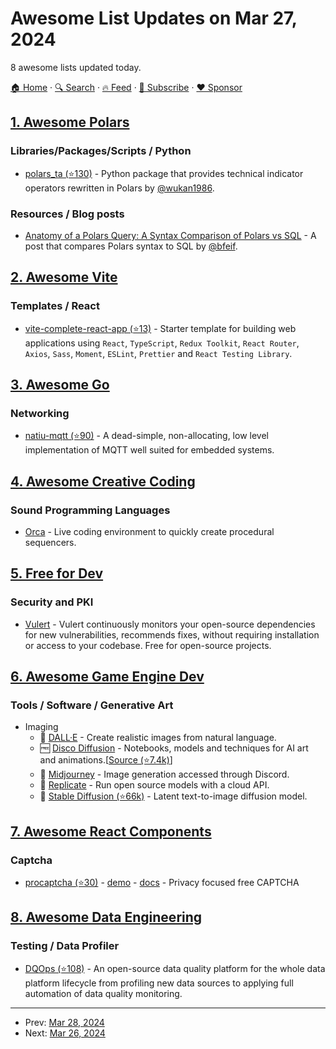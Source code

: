 # Awesome List Updates on Mar 27, 2024

8 awesome lists updated today.

[🏠 Home](/README.md) · [🔍 Search](https://www.trackawesomelist.com/search/) · [🔥 Feed](https://www.trackawesomelist.com/rss.xml) · [📮 Subscribe](https://trackawesomelist.us17.list-manage.com/subscribe?u=d2f0117aa829c83a63ec63c2f&id=36a103854c) · [❤️  Sponsor](https://github.com/sponsors/theowenyoung)



## [1. Awesome Polars](/content/ddotta/awesome-polars/README.md)

### Libraries/Packages/Scripts / Python

*   [polars\_ta (⭐130)](https://github.com/wukan1986/polars_ta) - Python package that provides technical indicator operators rewritten in Polars by [@wukan1986](https://github.com/wukan1986).

### Resources / Blog posts

*   [Anatomy of a Polars Query: A Syntax Comparison of Polars vs SQL](https://towardsdatascience.com/anatomy-of-a-polars-query-a-syntax-comparison-of-polars-vs-sql-a0035ac8a4fa) - A post that compares Polars syntax to SQL by [@bfeif](https://github.com/bfeif).

## [2. Awesome Vite](/content/vitejs/awesome-vite/README.md)

### Templates / React

*   [vite-complete-react-app (⭐13)](https://github.com/ChrisUser/vite-complete-react-app) - Starter template for building web applications using `React`, `TypeScript`, `Redux Toolkit`, `React Router`, `Axios`, `Sass`, `Moment`, `ESLint`, `Prettier` and `React Testing Library`.

## [3. Awesome Go](/content/avelino/awesome-go/README.md)

### Networking

*   [natiu-mqtt (⭐90)](https://github.com/soypat/natiu-mqtt) - A dead-simple, non-allocating, low level implementation of MQTT well suited for embedded systems.

## [4. Awesome Creative Coding](/content/terkelg/awesome-creative-coding/README.md)

### Sound Programming Languages

*   [Orca](https://100r.co/site/orca.html) - Live coding environment to quickly create procedural sequencers.

## [5. Free for Dev](/content/ripienaar/free-for-dev/README.md)

### Security and PKI

*   [Vulert](https://vulert.com) - Vulert continuously monitors your open-source dependencies for new vulnerabilities, recommends fixes, without requiring installation or access to your codebase. Free for open-source projects.

## [6. Awesome Game Engine Dev](/content/stevinz/awesome-game-engine-dev/README.md)

### Tools / Software / Generative Art

*   Imaging
    *   💸 [DALL·E](https://en.wikipedia.org/wiki/DALL-E) - Create realistic images from natural language.
    *   🆓 [Disco Diffusion](http://discodiffusion.com/) - Notebooks, models and techniques for AI art and animations.\[[Source (⭐7.4k)](https://github.com/alembics/disco-diffusion)]
    *   💸 [Midjourney](https://www.midjourney.com/home/) - Image generation accessed through Discord.
    *   💸 [Replicate](https://replicate.com/) - Run open source models with a cloud API.
    *   💸 [Stable Diffusion (⭐66k)](https://github.com/CompVis/stable-diffusion) - Latent text-to-image diffusion model.

## [7. Awesome React Components](/content/brillout/awesome-react-components/README.md)

### Captcha

*   [procaptcha (⭐30)](https://github.com/prosopo/captcha) - [demo](https://prosopo.io/) - [docs](https://docs.prosopo.io/) - Privacy focused free CAPTCHA

## [8. Awesome Data Engineering](/content/igorbarinov/awesome-data-engineering/README.md)

### Testing / Data Profiler

*   [DQOps (⭐108)](https://github.com/dqops/dqo) - An open-source data quality platform for the whole data platform lifecycle from profiling new data sources to applying full automation of data quality monitoring.

---

- Prev: [Mar 28, 2024](/content/2024/03/28/README.md)
- Next: [Mar 26, 2024](/content/2024/03/26/README.md)